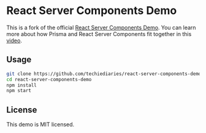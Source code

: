 # React Server Components Demo 

This is a fork of the official [React Server Components Demo](https://github.com/reactjs/server-components-demo). You can learn more about how Prisma and React Server Components fit together in this [video](https://youtu.be/ATBdP-Yfaec?t=1482).

## Usage

```bash
git clone https://github.com/techiediaries/react-server-components-demo.git
cd react-server-components-demo
npm install
npm start
```

## License

This demo is MIT licensed.
